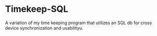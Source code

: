 # Timekeep-SQL
A variation of my time keeping program that utilizes an SQL db for cross device synchronization and usabilityu.
